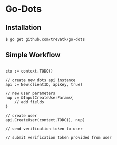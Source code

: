 # Go-Dots

## Installation

```bash
$ go get github.com/trevatk/go-dots
```

## Simple Workflow

```golang

ctx := context.TODO()

// create new dots api instance
api := New(clientID, apiKey, true)

// new user parameters
nup := &InputCreateUserParams{
    // add fields
}

// create user
api.CreateUser(context.TODO(), nup)

// send verification token to user

// submit verification token provided from user

```